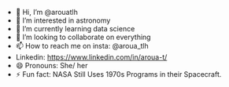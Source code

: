 - 👋 Hi, I’m @arouatlh
- 👀 I’m interested in astronomy
- 🌱 I’m currently learning data science
- 💞️ I’m looking to collaborate on everything
- 📫 How to reach me on insta: @aroua_tlh
- Linkedin: https://www.linkedin.com/in/aroua-t/
- 😄 Pronouns: She/ her
- ⚡ Fun fact: NASA Still Uses 1970s Programs in their Spacecraft. 
<!---
arouatlh/arouatlh is a ✨ special ✨ repository because its `README.md` (this file) appears on your GitHub profile.
You can click the Preview link to take a look at your changes.
--->
